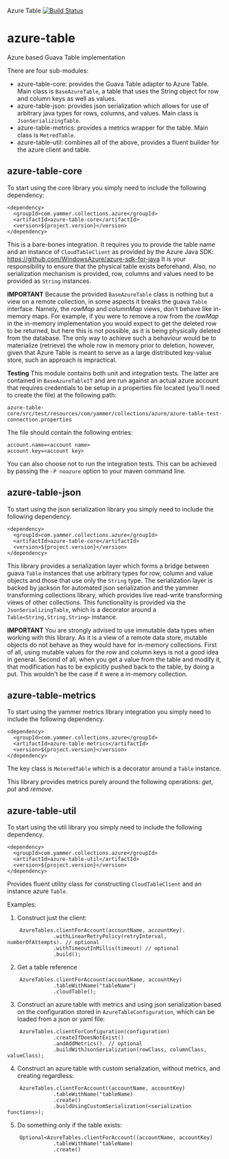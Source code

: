 Azure Table [![Build Status](https://travis-ci.org/yammer/azure-table.png)](https://travis-ci.org/yammer/azure-table)

azure-table
===========

Azure based Guava Table implementation

There are four sub-modules:
- azure-table-core: provides the Guava Table adapter to Azure Table. Main class is `BaseAzureTable`, a table that uses the String object for row and column keys as well as values.
- azure-table-json: provides json serialization which allows for use of arbitrary java types for rows, columns, and values. Main class is `JsonSerializingTable`.
- azure-table-metrics: provides a metrics wrapper for the table. Main class is `MetredTable`.
- azure-table-util: combines all of the above, provides a fluent builder for the azure client and table.

azure-table-core
----------------
To start using the core library you simply need to include the following dependency:

    <dependency>
      <groupId>com.yammer.collections.azure</groupId>
      <artifactId>azure-table-core</artifactId>
      <version>${project.version}</version>
    </dependency>
    
This is a bare-bones integration. It requires you to provide the table name and an instance of `CloudTableClient` as provided by the Azure Java SDK: https://github.com/WindowsAzure/azure-sdk-for-java
It is your responsibility to ensure that the physical table exists beforehand. Also, no serialization mechanism is provided, row, columns and values need to be provided as `String` instances.

**IMPORTANT** Because the provided `BaseAzureTable` class is nothing but a view on a remote collection, in some aspects it breaks the guava `Table` interface. Namely, the *rowMap* and *columnMap* views,
don't behave like in-memory maps. For example, if you were to remove a row from the *rowMap* in the in-memory implementation you would expect to get the deleted row to be returned, but here this is not possible, 
as it is being physically deleted from the database. The only way to achieve such a behaviour would be to materialize (retrieve) the whole row in memory prior to deletion, however, 
given that Azure Table is meant to serve as a large distributed key-value store, such an approach is impractical.

**Testing**
This module contains both unit and integration tests. The latter are contained in `BaseAzureTableIT` and are run against an actual azure account that requires
credentials to be setup in a properties file located (you'll need to create the file) at the following path:

`azure-table-core/src/test/resources/com/yammer/collections/azure/azure-table-test-connection.properties`

The file should contain the following entries:

    account.name=<account name>
    account.key=<account key>

You can also choose not to run the integration tests. This can be achieved by passing the `-P noazure` option to your maven command line.

azure-table-json
----------------
To start using the json serialization library you simply need to include the following dependency.

    <dependency>
      <groupId>com.yammer.collections.azure</groupId>
      <artifactId>azure-table-core</artifactId>
      <version>${project.version}</version>
    </dependency>
    
This library provides a serialization layer which forms a bridge between guava `Table` instances that use arbitrary types for row, column and value objects and those that use only the `String` type.
The serialization layer is backed by jackson for automated json serialization and the yammer transforming collections library, which provides live read-write transforming views of other collections.
This functionality is provided via the `JsonSerializingTable`, which is a decorator around a `Table<String,String,String>` instance.

**IMPORTANT** You are strongly advised to use immutable data types when working with this library. As it is a view of a remote data store, mutable objects do not behave as they would have for in-memory collections.
First of all, using mutable values for the row and column keys is not a good idea in general. Second of all, when you get a value from the table and modify it, that modification
has to be explicitly pushed back to the table, by doing a put. This wouldn't be the case if it were a in-memory collection.

azure-table-metrics
-------------------
To start using the yammer metrics library integration you simply need to include the following dependency.

    <dependency>
      <groupId>com.yammer.collections.azure</groupId>
      <artifactId>azure-table-metrics</artifactId>
      <version>${project.version}</version>
    </dependency>
    
The key class is `MeteredTable` which is a decorator around a `Table` instance.

This library provides metrics purely around the following operations: *get*, *put* and *remove*.

azure-table-util
----------------
To start using the util library you simply need to include the following dependency.

    <dependency>
      <groupId>com.yammer.collections.azure</groupId>
      <artifactId>azure-table-util</artifactId>
      <version>${project.version}</version>
    </dependency>

Provides fluent utility class for constructing `CloudTableClient` and an instance azure `Table`.

Examples:

1. Construct just the client:

```
    AzureTables.clientForAccount(accountName, accountKey).
               .withLinearRetryPolicy(retryInterval, numberOfAttempts). // optional
               .withTimeoutInMillis(timeout) // optional
               .build();
```

2. Get a table reference

```
    AzureTables.clientForAccount(accountName, accountKey)
               .tableWithName("tableName")
               .cloudTable();
```

3. Construct an azure table with metrics and using json serialization based on the configuration stored in `AzureTableConfiguration`, which can be loaded from a json or yaml file:

```
    AzureTables.clientForConfiguration(configuration)
               .createIfDoesNotExist()
               .andAddMetrics(). // optional
               .buildWithJsonSerialization(rowClass, columnClass, valueClass);
```

4. Construct an azure table with custom serialization, without metrics, and creating regardless:

```
    AzureTables.clientForAccount((accountName, accountKey)
               .tableWithName("tableName)
               .create()
               .buildUsingCustomSerialization(<serialization functions>);
```

5. Do something only if the table exists:

```
    Optional<AzureTables.clientForAccount((accountName, accountKey)
               .tableWithName("tableName)
               .create()
```
        
